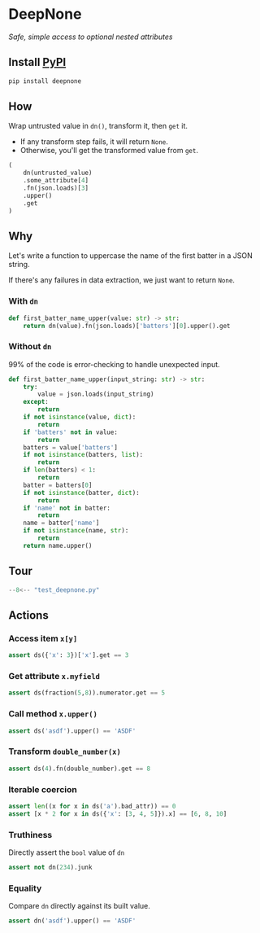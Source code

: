 # DeepNone

_Safe, simple access to optional nested attributes_

## Install [PyPI](https://pypi.org/project/deepnone/)

```bash
pip install deepnone
```


## How

Wrap untrusted value in `dn()`, transform it, then `get` it.

- If any transform step fails, it will return `None`.
- Otherwise, you'll get the transformed value from `get`.

```python title="how.py"
(
    dn(untrusted_value)
    .some_attribute[4]
    .fn(json.loads)[3]
    .upper()
    .get
)
```

## Why

Let's write a function to uppercase the name of the first batter in a JSON string.

If there's any failures in data extraction, we just want to return `None`.

### With `dn`

```python title="with_dn.py"
def first_batter_name_upper(value: str) -> str:
    return dn(value).fn(json.loads)['batters'][0].upper().get
```

### Without `dn`

99% of the code is error-checking to handle unexpected input.

```python title="without_dn.py"
def first_batter_name_upper(input_string: str) -> str:
    try:
        value = json.loads(input_string)
    except:
        return
    if not isinstance(value, dict):
        return
    if 'batters' not in value:
        return
    batters = value['batters']
    if not isinstance(batters, list):
        return
    if len(batters) < 1:
        return
    batter = batters[0]
    if not isinstance(batter, dict):
        return
    if 'name' not in batter:
        return
    name = batter['name']
    if not isinstance(name, str):
        return
    return name.upper()
```

## Tour

```python title="usage.py"
--8<-- "test_deepnone.py"
```

## Actions

### Access item `x[y]`

```python
assert ds({'x': 3})['x'].get == 3
```

### Get attribute `x.myfield`

```python
assert ds(fraction(5,8)).numerator.get == 5
```

### Call method `x.upper()`

```python
assert ds('asdf').upper() == 'ASDF'
```

### Transform `double_number(x)`

```python
assert ds(4).fn(double_number).get == 8
```

### Iterable coercion

```python
assert len((x for x in ds('a').bad_attr)) == 0
assert [x * 2 for x in ds({'x': [3, 4, 5]}).x] == [6, 8, 10]
```

### Truthiness

Directly assert the `bool` value of `dn`

```python
assert not dn(234).junk
```

### Equality

Compare `dn` directly against its built value.

```python
assert dn('asdf').upper() == 'ASDF'
```
